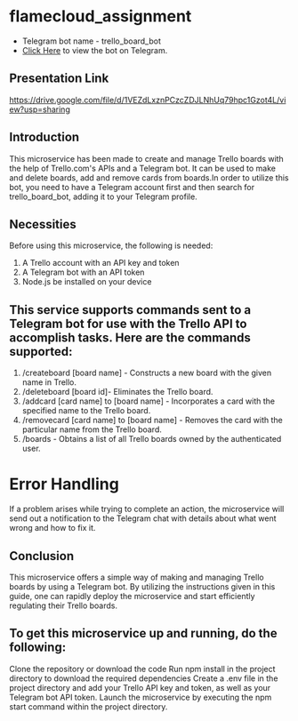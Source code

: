# flamecloud_assignment
- Telegram bot name - trello_board_bot
- [Click Here](https://t.me/trello_board_bot) to view the bot on Telegram.

## Presentation Link
https://drive.google.com/file/d/1VEZdLxznPCzcZDJLNhUq79hpc1Gzot4L/view?usp=sharing

## Introduction
This microservice has been made to create and manage Trello boards with the help of Trello.com's APIs and a Telegram bot. It can be used to make and delete boards, add and remove cards from boards.In order to utilize this bot, you need to have a Telegram account first and then search for trello_board_bot, adding it to your Telegram profile.

## Necessities
Before using this microservice, the following is needed:

1. A Trello account with an API key and token
2. A Telegram bot with an API token
3. Node.js be installed on your device

## This service supports commands sent to a Telegram bot for use with the Trello API to accomplish tasks. Here are the commands supported:
1. /createboard [board name] - Constructs a new board with the given name in Trello.
2. /deleteboard [board id]- Eliminates the Trello board.
3. /addcard [card name] to [board name] - Incorporates a card with the specified name to the Trello board.
4. /removecard [card name] to [board name] - Removes the card with the particular name from the Trello board.
5. /boards - Obtains a list of all Trello boards owned by the authenticated user.

# Error Handling
If a problem arises while trying to complete an action, the microservice will send out a notification to the Telegram chat with details about what went wrong and how to fix it. 

## Conclusion
This microservice offers a simple way of making and managing Trello boards by using a Telegram bot. By utilizing the instructions given in this guide, one can rapidly deploy the microservice and start efficiently regulating their Trello boards.

## To get this microservice up and running, do the following:
Clone the repository or download the code
Run npm install in the project directory to download the required dependencies
Create a .env file in the project directory and add your Trello API key and token, as well as your Telegram bot API token.
Launch the microservice by executing the npm start command within the project directory.
